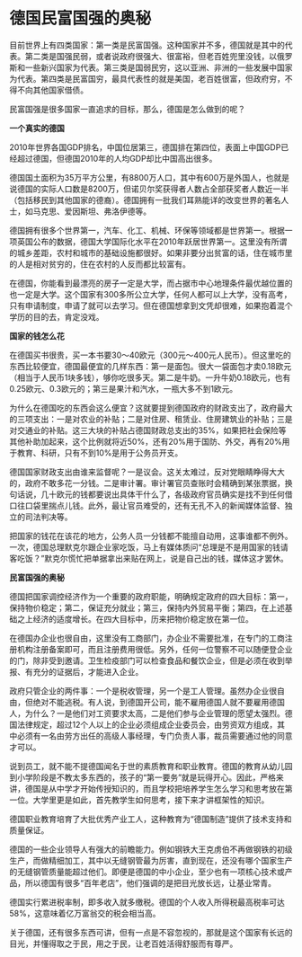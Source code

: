 # 德国民富国强的奥秘

目前世界上有四类国家：第一类是民富国强。这种国家并不多，德国就是其中的代表。第二类是国强民弱，或者说政府很强大、很富裕，但老百姓兜里没钱，以俄罗斯和一些新兴国家为代表。第三类是国弱民穷，这以亚洲、非洲的一些发展中国家为代表。第四类是民富国穷，最具代表性的就是美国，老百姓很富，但政府穷，不得不向其他国家借债。 

民富国强是很多国家一直追求的目标，那么，德国是怎么做到的呢？ 

**一个真实的德国**

2010年世界各国GDP排名，中国位居第三，德国排在第四位，表面上中国GDP已经超过德国，但德国2010年的人均GDP却比中国高出很多。 

德国国土面积为35万平方公里，有8800万人口，其中有600万是外国人，也就是说德国的实际人口数是8200万，但诺贝尔奖获得者人数占全部获奖者人数近一半（包括移民到其他国家的德裔）。德国拥有一批我们耳熟能详的改变世界的著名人士，如马克思、爱因斯坦、弗洛伊德等。 

德国拥有很多个世界第一，汽车、化工、机械、环保等领域都是世界第一。根据一项英国公布的数据，德国大学国际化水平在2010年跃居世界第一。这里没有所谓的城乡差距，农村和城市的基础设施都很好。如果非要分出贫富的话，住在城市里的人是相对贫穷的，住在农村的人反而都比较富有。 

在德国，你能看到最漂亮的房子一定是大学，而占据市中心地理条件最优越位置的也一定是大学。这个国家有300多所公立大学，任何人都可以上大学，没有高考，只有申请制度，申请了就可以去学习。但在德国想拿到文凭却很难，如果抱着混个学历的目的去，肯定没戏。 

**国家的钱怎么花**

在德国买书很贵，买一本书要30～40欧元（300元～400元人民币）。但这里吃的东西比较便宜，德国最便宜的几样东西：第一是面包。很大一袋面包才卖0.18欧元（相当于人民币1块多钱），够你吃很多天。第二是牛奶。一升牛奶0.18欧元，也有0.25欧元、0.3欧元的；第三是果汁和汽水，一瓶大多不到1欧元。 

为什么在德国吃的东西会这么便宜？这就要提到德国政府的财政支出了，政府最大的三项支出：一是对农业的补贴；二是对住房、租赁业、住房建筑业的补贴；三是对交通业的补贴。这三大块的补贴占德国财政总支出的35%，如果把社会保险等其他补助加起来，这个比例就将近50%，还有20%用于国防、外交，再有20%用于教育、科研，只有不到10%是用于公务员开支。 

德国国家财政支出由谁来监督呢？一是议会。这关太难过，反对党眼睛睁得大大的，政府不敢多花一分钱。二是审计署。审计署官员查账时会精确到某张票据，换句话说，几十欧元的钱都要说出具体干什么了，各级政府官员确实是找不到任何借口往口袋里揣点儿钱。此外，最让官员难受的，还有无孔不入的新闻媒体监督、独立的司法判决等。 

把国家的钱花在该花的地方，公务人员一分钱都不能擅自动用，这事谁都不例外。一次，德国总理默克尔跟企业家吃饭，马上有媒体质问“总理是不是用国家的钱请客吃饭？”默克尔慌忙把单据拿出来贴在网上，说是自己出的钱，媒体这才罢休。 

**民富国强的奥秘**

德国把国家调控经济作为一个重要的政府职能，明确规定政府的四大目标：第一，保持物价稳定；第二，保证充分就业；第三，保持内外贸易平衡；第四，在上述基础之上经济的适度增长。在四大目标中，历来把物价稳定放在第一位。 

在德国办企业也很自由，这里没有工商部门，办企业不需要批准，在专门的工商注册机构注册备案即可，而且注册费用很低。另外，任何一位警察不可以随便登企业的门，除非受到邀请。卫生检疫部门可以检查食品和餐饮企业，但是必须在收到举报、有充分的证据后，才能进入企业。 

政府只管企业的两件事：一个是税收管理，另一个是工人管理。虽然办企业很自由，但绝对不能逃税。有人说，到德国开公司，能不雇用德国人就不要雇用德国人，为什么？一是他们对工资要求太高，二是他们参与企业管理的愿望太强烈。德国法律规定，超过12个人以上的企业必须组成企业委员会，由劳资双方组成，其中必须有一名由劳方出任的高级人事经理，专门负责人事，裁员需要通过他的同意才可以。 

说到员工，就不能不提德国闻名于世的素质教育和职业教育。德国的教育从幼儿园到小学阶段是不教太多东西的，孩子的“第一要务”就是玩得开心。因此，严格来讲，德国是从中学才开始传授知识的，而且学校把培养学生怎么学习和思考放在第一位。大学里更是如此，首先教学生如何思考，接下来才讲框架性的知识。 

德国职业教育培育了大批优秀产业工人，这种教育为“德国制造”提供了技术支持和质量保证。 

德国的一些企业领导人有强大的前瞻能力。例如钢铁大王克虏伯不再做钢铁的初级生产，而做精细加工，其中以无缝钢管最为厉害，直到现在，还没有哪个国家生产的无缝钢管质量能超过他们。即便是德国的中小企业，至少也有一项核心技术或产品，所以德国有很多“百年老店”，他们强调的是把目光放长远，让基业常青。 

德国实行累进税率制，即多收入就多缴税。德国的个人收入所得税最高税率可达58%，这意味着亿万富翁交的税会相当高。 

关于德国，还有很多东西可讲，但有一点是不容忽视的，那就是这个国家有长远的目光，并懂得取之于民，用之于民，让老百姓活得舒服而有尊严。